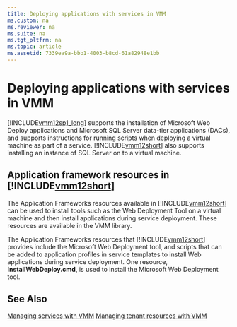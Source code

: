 ```yaml
---
title: Deploying applications with services in VMM
ms.custom: na
ms.reviewer: na
ms.suite: na
ms.tgt_pltfrm: na
ms.topic: article
ms.assetid: 7339ea9a-bbb1-4003-b8cd-61a82948e1bb
---
```

# Deploying applications with services in VMM
[!INCLUDE[vmm12sp1_long](./Token/vmm12sp1_long_md.md)] supports the installation of Microsoft Web Deploy applications and Microsoft SQL Server data\-tier applications \(DACs\), and supports instructions for running scripts when deploying a virtual machine as part of a service. [!INCLUDE[vmm12short](./Token/vmm12short_md.md)] also supports installing an instance of SQL Server on to a virtual machine.

## Application framework resources in [!INCLUDE[vmm12short](./Token/vmm12short_md.md)]
The Application Frameworks resources available in [!INCLUDE[vmm12short](./Token/vmm12short_md.md)] can be used to install tools such as the Web Deployment Tool on a virtual machine and then install applications during service deployment. These resources are available in the VMM library.

The Application Frameworks resources that [!INCLUDE[vmm12short](./Token/vmm12short_md.md)] provides include the Microsoft Web Deployment tool, and scripts that can be added to application profiles in service templates to install Web applications during service deployment. One resource, **InstallWebDeploy.cmd**, is used to install the Microsoft Web Deployment tool.

## See Also
[Managing services with VMM](./Managing-services-with-VMM.md)
[Managing tenant resources with VMM](./Managing-tenant-resources-with-VMM.md)


